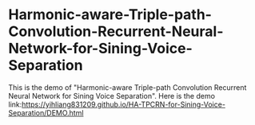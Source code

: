 # Harmonic-aware-Triple-path-Convolution-Recurrent-Neural-Network-for-Sining-Voice-Separation
This is the demo of "Harmonic-aware Triple-path Convolution Recurrent Neural Network for Sining Voice Separation".
Here is the demo link:https://yihliang831209.github.io/HA-TPCRN-for-Sining-Voice-Separation/DEMO.html
